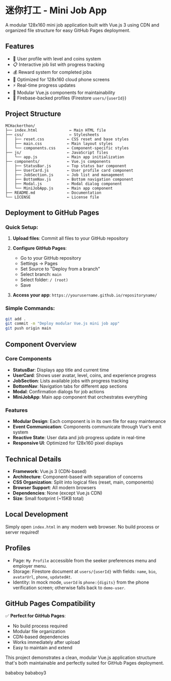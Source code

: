 # 迷你打工 - Mini Job App

A modular 128x160 mini job application built with Vue.js 3 using CDN and organized file structure for easy GitHub Pages deployment.

## Features

- 👤 User profile with level and coins system
- 📋 Interactive job list with progress tracking
- 💰 Reward system for completed jobs
- 📱 Optimized for 128x160 cloud phone screens
- ⚡ Real-time progress updates
- 🎯 Modular Vue.js components for maintainability
 - 🔐 Firebase-backed profiles (Firestore `users/{userId}`)

## Project Structure

```
MCHackerthon/
├── index.html              ← Main HTML file
├── css/                    ← Stylesheets
│   ├── reset.css          ← CSS reset and base styles
│   ├── main.css           ← Main layout styles
│   └── components.css     ← Component-specific styles
├── js/                    ← JavaScript files
│   └── app.js             ← Main app initialization
├── components/            ← Vue.js components
│   ├── StatusBar.js       ← Top status bar component
│   ├── UserCard.js        ← User profile card component
│   ├── JobSection.js      ← Job list and management
│   ├── BottomNav.js       ← Bottom navigation component
│   ├── Modal.js           ← Modal dialog component
│   └── MiniJobApp.js      ← Main app component
├── README.md              ← Documentation
└── LICENSE                ← License file
```

## Deployment to GitHub Pages

### Quick Setup:
1. **Upload files**: Commit all files to your GitHub repository
2. **Configure GitHub Pages**:
   - Go to your GitHub repository
   - Settings → Pages 
   - Set Source to "Deploy from a branch"
   - Select branch: `main`
   - Select folder: `/ (root)`
   - Save

3. **Access your app**: `https://yourusername.github.io/repositoryname/`

### Simple Commands:
```bash
git add .
git commit -m "Deploy modular Vue.js mini job app"
git push origin main
```

## Component Overview

### Core Components
- **StatusBar**: Displays app title and current time
- **UserCard**: Shows user avatar, level, coins, and experience progress
- **JobSection**: Lists available jobs with progress tracking
- **BottomNav**: Navigation tabs for different app sections
- **Modal**: Confirmation dialogs for job actions
- **MiniJobApp**: Main app component that orchestrates everything

### Features
- **Modular Design**: Each component is in its own file for easy maintenance
- **Event Communication**: Components communicate through Vue's emit system
- **Reactive State**: User data and job progress update in real-time
- **Responsive UI**: Optimized for 128x160 pixel displays

## Technical Details

- **Framework**: Vue.js 3 (CDN-based)
- **Architecture**: Component-based with separation of concerns
- **CSS Organization**: Split into logical files (reset, main, components)
- **Browser Support**: All modern browsers
- **Dependencies**: None (except Vue.js CDN)
- **Size**: Small footprint (~15KB total)

## Local Development

Simply open `index.html` in any modern web browser. No build process or server required!

## Profiles

- Page: `My Profile` accessible from the seeker preferences menu and employer menu.
- Storage: Firestore document at `users/{userId}` with fields: `name`, `bio`, `avatarUrl`, `phone`, `updatedAt`.
- Identity: In mock mode, `userId` is `phone:{digits}` from the phone verification screen; otherwise falls back to `demo-user`.

## GitHub Pages Compatibility

✅ **Perfect for GitHub Pages**:
- No build process required
- Modular file organization
- CDN-based dependencies
- Works immediately after upload
- Easy to maintain and extend

This project demonstrates a clean, modular Vue.js application structure that's both maintainable and perfectly suited for GitHub Pages deployment.

bababoy
bababoy3